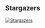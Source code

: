 ## Stargazers

[![Stargazers](https://starchart.cc/stacksjs/ts-inputs.svg?variant=adaptive)](https://starchart.cc/stacksjs/ts-inputs)
